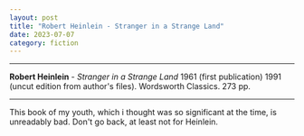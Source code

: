 ```yaml
---
layout: post
title: "Robert Heinlein - Stranger in a Strange Land"
date: 2023-07-07
category: fiction
---
```



***
<b>Robert Heinlein</b> - _Stranger in a Strange Land_ 1961 (first publication) 1991 (uncut edition from author's files). Wordsworth Classics. 273 pp.

***

<img align="right" src="https://images.squarespace-cdn.com/content/v1/56b7612c8a65e2ee4f2f3549/1620748965288-KQRD8V3AJT3WWRDE5XIV/B6D8501B-59E6-4142-B1B1-D083A2D815CF?format=1500w" alt=""> 

This book of my youth, which i thought was so significant at the time, is unreadably bad.  Don't go back, at least not for Heinlein.  

